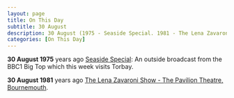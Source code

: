 ```yaml
---
layout: page
title: On This Day
subtitle: 30 August
description: 30 August (1975 - Seaside Special. 1981 - The Lena Zavaroni Show - The Pavilion Theatre, Bournemouth.)
categories: [On This Day]
---
```


**30 August 1975**
<span id="age1"></span> years ago [Seaside Special](/BBC/seaside-special.html): An outside broadcast from the BBC1 Big Top which this week visits Torbay.

**30 August 1981**
<span id="age2"></span> years ago [The Lena Zavaroni Show - The Pavilion Theatre, Bournemouth](/theatre/the%20lena%20zavaroni%20show/1981/08/30/the-lena-zavaroni-show.html).

<!-- Script for calculating number of years ago -->
<script>
var dob = '19750830';
var year = Number(dob.substr(0, 4));
var month = Number(dob.substr(4, 2)) - 1;
var day = Number(dob.substr(6, 2));
var today = new Date();
var age1 = today.getFullYear() - year;
if (today.getMonth() < month || (today.getMonth() == month && today.getDate() < day)) {
age1--;
}
document.getElementById("age1").innerHTML=age1;

var dob = '19810830';
var year = Number(dob.substr(0, 4));
var month = Number(dob.substr(4, 2)) - 1;
var day = Number(dob.substr(6, 2));
var today = new Date();
var age2 = today.getFullYear() - year;
if (today.getMonth() < month || (today.getMonth() == month && today.getDate() < day)) {
age2--;
}
document.getElementById("age2").innerHTML=age2;
</script>
